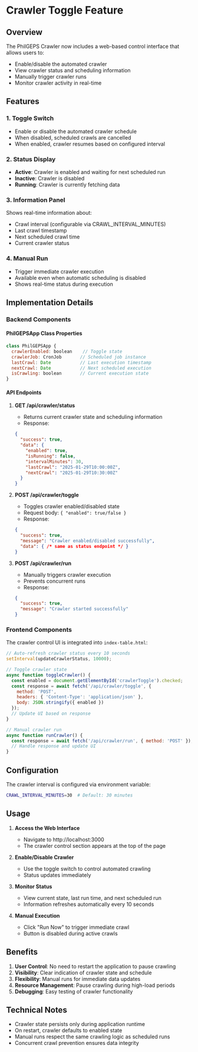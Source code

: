 # Crawler Toggle Feature

## Overview

The PhilGEPS Crawler now includes a web-based control interface that allows users to:
- Enable/disable the automated crawler
- View crawler status and scheduling information
- Manually trigger crawler runs
- Monitor crawler activity in real-time

## Features

### 1. Toggle Switch
- Enable or disable the automated crawler schedule
- When disabled, scheduled crawls are cancelled
- When enabled, crawler resumes based on configured interval

### 2. Status Display
- **Active**: Crawler is enabled and waiting for next scheduled run
- **Inactive**: Crawler is disabled
- **Running**: Crawler is currently fetching data

### 3. Information Panel
Shows real-time information about:
- Crawl interval (configurable via CRAWL_INTERVAL_MINUTES)
- Last crawl timestamp
- Next scheduled crawl time
- Current crawler status

### 4. Manual Run
- Trigger immediate crawler execution
- Available even when automatic scheduling is disabled
- Shows real-time status during execution

## Implementation Details

### Backend Components

#### PhilGEPSApp Class Properties
```javascript
class PhilGEPSApp {
  crawlerEnabled: boolean    // Toggle state
  crawlerJob: CronJob       // Scheduled job instance
  lastCrawl: Date           // Last execution timestamp
  nextCrawl: Date           // Next scheduled execution
  isCrawling: boolean       // Current execution state
}
```

#### API Endpoints

1. **GET /api/crawler/status**
   - Returns current crawler state and scheduling information
   - Response:
   ```json
   {
     "success": true,
     "data": {
       "enabled": true,
       "isRunning": false,
       "intervalMinutes": 30,
       "lastCrawl": "2025-01-29T10:00:00Z",
       "nextCrawl": "2025-01-29T10:30:00Z"
     }
   }
   ```

2. **POST /api/crawler/toggle**
   - Toggles crawler enabled/disabled state
   - Request body: `{ "enabled": true/false }`
   - Response:
   ```json
   {
     "success": true,
     "message": "Crawler enabled/disabled successfully",
     "data": { /* same as status endpoint */ }
   }
   ```

3. **POST /api/crawler/run**
   - Manually triggers crawler execution
   - Prevents concurrent runs
   - Response:
   ```json
   {
     "success": true,
     "message": "Crawler started successfully"
   }
   ```

### Frontend Components

The crawler control UI is integrated into `index-table.html`:

```javascript
// Auto-refresh crawler status every 10 seconds
setInterval(updateCrawlerStatus, 10000);

// Toggle crawler state
async function toggleCrawler() {
  const enabled = document.getElementById('crawlerToggle').checked;
  const response = await fetch('/api/crawler/toggle', {
    method: 'POST',
    headers: { 'Content-Type': 'application/json' },
    body: JSON.stringify({ enabled })
  });
  // Update UI based on response
}

// Manual crawler run
async function runCrawler() {
  const response = await fetch('/api/crawler/run', { method: 'POST' });
  // Handle response and update UI
}
```

## Configuration

The crawler interval is configured via environment variable:
```bash
CRAWL_INTERVAL_MINUTES=30  # Default: 30 minutes
```

## Usage

1. **Access the Web Interface**
   - Navigate to http://localhost:3000
   - The crawler control section appears at the top of the page

2. **Enable/Disable Crawler**
   - Use the toggle switch to control automated crawling
   - Status updates immediately

3. **Monitor Status**
   - View current state, last run time, and next scheduled run
   - Information refreshes automatically every 10 seconds

4. **Manual Execution**
   - Click "Run Now" to trigger immediate crawl
   - Button is disabled during active crawls

## Benefits

1. **User Control**: No need to restart the application to pause crawling
2. **Visibility**: Clear indication of crawler state and schedule
3. **Flexibility**: Manual runs for immediate data updates
4. **Resource Management**: Pause crawling during high-load periods
5. **Debugging**: Easy testing of crawler functionality

## Technical Notes

- Crawler state persists only during application runtime
- On restart, crawler defaults to enabled state
- Manual runs respect the same crawling logic as scheduled runs
- Concurrent crawl prevention ensures data integrity